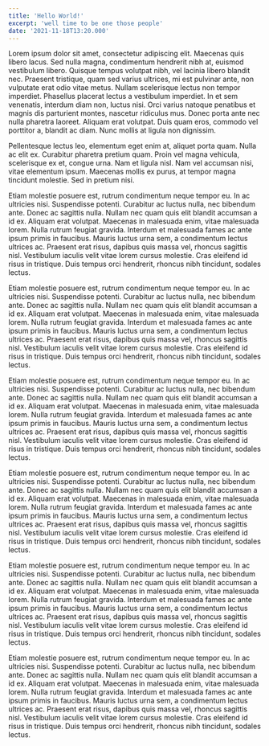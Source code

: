 ```yaml
---
title: 'Hello World!'
excerpt: 'well time to be one those people'
date: '2021-11-18T13:20.000'
---
```


Lorem ipsum dolor sit amet, consectetur adipiscing elit. Maecenas quis libero lacus. Sed nulla magna, condimentum hendrerit nibh at, euismod vestibulum libero. Quisque tempus volutpat nibh, vel lacinia libero blandit nec. Praesent tristique, quam sed varius ultrices, mi est pulvinar ante, non vulputate erat odio vitae metus. Nullam scelerisque lectus non tempor imperdiet. Phasellus placerat lectus a vestibulum imperdiet. In et sem venenatis, interdum diam non, luctus nisi. Orci varius natoque penatibus et magnis dis parturient montes, nascetur ridiculus mus. Donec porta ante nec nulla pharetra laoreet. Aliquam erat volutpat. Duis quam eros, commodo vel porttitor a, blandit ac diam. Nunc mollis at ligula non dignissim.  

Pellentesque lectus leo, elementum eget enim at, aliquet porta quam. Nulla ac elit ex. Curabitur pharetra pretium quam. Proin vel magna vehicula, scelerisque ex et, congue urna. Nam et ligula nisl. Nam vel accumsan nisi, vitae elementum ipsum. Maecenas mollis ex purus, at tempor magna tincidunt molestie. Sed in pretium nisi.
  
Etiam molestie posuere est, rutrum condimentum neque tempor eu. In ac ultricies nisi. Suspendisse potenti. Curabitur ac luctus nulla, nec bibendum ante. Donec ac sagittis nulla. Nullam nec quam quis elit blandit accumsan a id ex. Aliquam erat volutpat. Maecenas in malesuada enim, vitae malesuada lorem. Nulla rutrum feugiat gravida. Interdum et malesuada fames ac ante ipsum primis in faucibus. Mauris luctus urna sem, a condimentum lectus ultrices ac. Praesent erat risus, dapibus quis massa vel, rhoncus sagittis nisl. Vestibulum iaculis velit vitae lorem cursus molestie. Cras eleifend id risus in tristique. Duis tempus orci hendrerit, rhoncus nibh tincidunt, sodales lectus.
  
Etiam molestie posuere est, rutrum condimentum neque tempor eu. In ac ultricies nisi. Suspendisse potenti. Curabitur ac luctus nulla, nec bibendum ante. Donec ac sagittis nulla. Nullam nec quam quis elit blandit accumsan a id ex. Aliquam erat volutpat. Maecenas in malesuada enim, vitae malesuada lorem. Nulla rutrum feugiat gravida. Interdum et malesuada fames ac ante ipsum primis in faucibus. Mauris luctus urna sem, a condimentum lectus ultrices ac. Praesent erat risus, dapibus quis massa vel, rhoncus sagittis nisl. Vestibulum iaculis velit vitae lorem cursus molestie. Cras eleifend id risus in tristique. Duis tempus orci hendrerit, rhoncus nibh tincidunt, sodales lectus.
  
Etiam molestie posuere est, rutrum condimentum neque tempor eu. In ac ultricies nisi. Suspendisse potenti. Curabitur ac luctus nulla, nec bibendum ante. Donec ac sagittis nulla. Nullam nec quam quis elit blandit accumsan a id ex. Aliquam erat volutpat. Maecenas in malesuada enim, vitae malesuada lorem. Nulla rutrum feugiat gravida. Interdum et malesuada fames ac ante ipsum primis in faucibus. Mauris luctus urna sem, a condimentum lectus ultrices ac. Praesent erat risus, dapibus quis massa vel, rhoncus sagittis nisl. Vestibulum iaculis velit vitae lorem cursus molestie. Cras eleifend id risus in tristique. Duis tempus orci hendrerit, rhoncus nibh tincidunt, sodales lectus.
  
Etiam molestie posuere est, rutrum condimentum neque tempor eu. In ac ultricies nisi. Suspendisse potenti. Curabitur ac luctus nulla, nec bibendum ante. Donec ac sagittis nulla. Nullam nec quam quis elit blandit accumsan a id ex. Aliquam erat volutpat. Maecenas in malesuada enim, vitae malesuada lorem. Nulla rutrum feugiat gravida. Interdum et malesuada fames ac ante ipsum primis in faucibus. Mauris luctus urna sem, a condimentum lectus ultrices ac. Praesent erat risus, dapibus quis massa vel, rhoncus sagittis nisl. Vestibulum iaculis velit vitae lorem cursus molestie. Cras eleifend id risus in tristique. Duis tempus orci hendrerit, rhoncus nibh tincidunt, sodales lectus.
  
Etiam molestie posuere est, rutrum condimentum neque tempor eu. In ac ultricies nisi. Suspendisse potenti. Curabitur ac luctus nulla, nec bibendum ante. Donec ac sagittis nulla. Nullam nec quam quis elit blandit accumsan a id ex. Aliquam erat volutpat. Maecenas in malesuada enim, vitae malesuada lorem. Nulla rutrum feugiat gravida. Interdum et malesuada fames ac ante ipsum primis in faucibus. Mauris luctus urna sem, a condimentum lectus ultrices ac. Praesent erat risus, dapibus quis massa vel, rhoncus sagittis nisl. Vestibulum iaculis velit vitae lorem cursus molestie. Cras eleifend id risus in tristique. Duis tempus orci hendrerit, rhoncus nibh tincidunt, sodales lectus.
  
Etiam molestie posuere est, rutrum condimentum neque tempor eu. In ac ultricies nisi. Suspendisse potenti. Curabitur ac luctus nulla, nec bibendum ante. Donec ac sagittis nulla. Nullam nec quam quis elit blandit accumsan a id ex. Aliquam erat volutpat. Maecenas in malesuada enim, vitae malesuada lorem. Nulla rutrum feugiat gravida. Interdum et malesuada fames ac ante ipsum primis in faucibus. Mauris luctus urna sem, a condimentum lectus ultrices ac. Praesent erat risus, dapibus quis massa vel, rhoncus sagittis nisl. Vestibulum iaculis velit vitae lorem cursus molestie. Cras eleifend id risus in tristique. Duis tempus orci hendrerit, rhoncus nibh tincidunt, sodales lectus.
  
